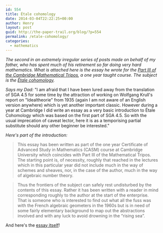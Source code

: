 ```yaml
---
id: 554
title: Étale cohomology
date: 2014-03-04T22:22:25+00:00
author: Henry
layout: post
guid: http://the-paper-trail.org/blog/?p=554
permalink: /etale-cohomology/
categories:
  - mathematics
---
```

_The second in an extremely irregular series of posts made on behalf of my father, who has spent much of his retirement so far doing very hard mathematics. What is attached here is the essay he wrote for the [Part III of the Cambridge Mathematical Tripos](http://en.wikipedia.org/wiki/Part_III_of_the_Mathematical_Tripos "Cambridge Mathematics Part III"), a one year taught course. The subject is the [Étale cohomology](http://en.wikipedia.org/wiki/%C3%89tale_cohomology)._

_Says my Dad:_ "I am afraid that I have been lured away from the translation of SGA 4.5 for some time by the attraction of working on Wolfgang Krull's report on "Idealtheorie" from 1935 (again I am not aware of an English version anywhere) which is yet another important classic. However during a year at Cambridge I did write an essay as a very basic introduction to Étale Cohomology which was based on the first part of SGA 4.5. So with the usual imprecation of caveat lector, here it is as a temporising partial substitute should any other beginner be interested."

_Here's part of the introduction:_

> This essay has been written as part of the one year Certificate of Advanced Study in Mathematics (CASM) course at Cambridge University which coincides with Part III of the Mathematical Tripos. The starting point is, of necessity, roughly that reached in the lectures which in this particular year did not include much in the way of schemes and sheaves, nor, in the case of the author, much in the way of algebraic number theory.
  
> Thus the frontiers of the subject can safely rest undisturbed by the contents of this essay. Rather it has been written with a reader in mind corresponding roughly to the author at the start of the enterprise. That is someone who is interested to find out what all the fuss was with the French algebraic geometers in the 1960s but is in need of some fairly elementary background to map out the abstractions involved and with any luck to avoid drowning in the “rising sea”.

And here's the [essay itself](http://the-paper-trail.org/wp-content/uploads/2014/03/EC-Essay-1.pdf)!
